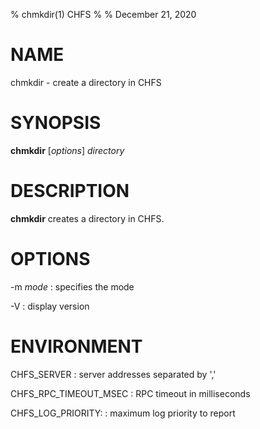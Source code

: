 % chmkdir(1) CHFS
%
% December 21, 2020

# NAME
chmkdir - create a directory in CHFS

# SYNOPSIS
**chmkdir** [_options_] _directory_

# DESCRIPTION
**chmkdir** creates a directory in CHFS.

# OPTIONS
-m _mode_
: specifies the mode

-V
: display version

# ENVIRONMENT
CHFS_SERVER
: server addresses separated by ','

CHFS_RPC_TIMEOUT_MSEC
: RPC timeout in milliseconds

CHFS_LOG_PRIORITY:
: maximum log priority to report
